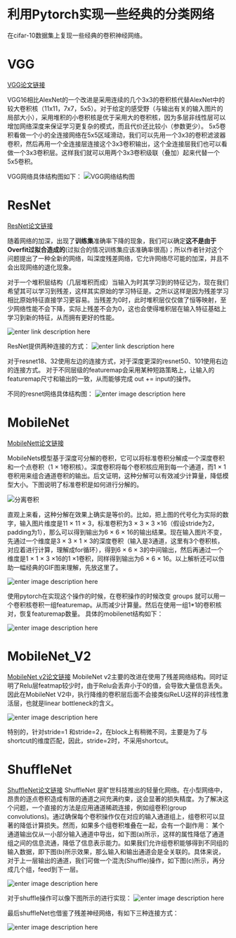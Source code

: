 ﻿# 利用Pytorch实现一些经典的分类网络
在cifar-10数据集上复现一些经典的卷积神经网络。


# VGG
[VGG论文链接](https://arxiv.org/abs/1409.1556)

VGG16相比AlexNet的一个改进是采用连续的几个3x3的卷积核代替AlexNet中的较大卷积核（11x11，7x7，5x5）。对于给定的感受野（与输出有关的输入图片的局部大小），采用堆积的小卷积核是优于采用大的卷积核，因为多层非线性层可以增加网络深度来保证学习更复杂的模式，而且代价还比较小（参数更少）。
5x5卷积看做一个小的全连接网络在5x5区域滑动，我们可以先用一个3x3的卷积滤波器卷积，然后再用一个全连接层连接这个3x3卷积输出，这个全连接层我们也可以看做一个3x3卷积层。这样我们就可以用两个3x3卷积级联（叠加）起来代替一个 5x5卷积。

VGG网络具体结构图如下：
![VGG网络结构图](https://d2mxuefqeaa7sj.cloudfront.net/s_8C760A111A4204FB24FFC30E04E069BD755C4EEFD62ACBA4B54BBA2A78E13E8C_1491022251600_VGGNet.png)

# ResNet
[ResNet论文链接](https://arxiv.org/pdf/1512.03385.pdf)

随着网络的加深，出现了**训练集**准确率下降的现象，我们可以确定**这不是由于Overfit过拟合造成的**(过拟合的情况训练集应该准确率很高)；所以作者针对这个问题提出了一种全新的网络，叫深度残差网络，它允许网络尽可能的加深，并且不会出现网络的退化现象。

对于一个堆积层结构（几层堆积而成）当输入为时其学习到的特征记为，现在我们希望其可以学习到残差，这样其实原始的学习特征是。之所以这样是因为残差学习相比原始特征直接学习更容易。当残差为0时，此时堆积层仅仅做了恒等映射，至少网络性能不会下降，实际上残差不会为0，这也会使得堆积层在输入特征基础上学习到新的特征，从而拥有更好的性能。

![enter link description here](https://img-blog.csdn.net/20180114184946861?watermark/2/text/aHR0cDovL2Jsb2cuY3Nkbi5uZXQvbGFucmFuMg==/font/5a6L5L2T/fontsize/400/fill/I0JBQkFCMA==/dissolve/70/gravity/SouthEast)

ResNet提供两种连接的方式：
![enter link description here](https://img-blog.csdn.net/20180114183212429?watermark/2/text/aHR0cDovL2Jsb2cuY3Nkbi5uZXQvbGFucmFuMg==/font/5a6L5L2T/fontsize/400/fill/I0JBQkFCMA==/dissolve/70/gravity/SouthEast)

对于resnet18、32使用左边的连接方式，对于深度更深的resnet50、101使用右边的连接方式。
对于不同层级的featuremap会采用某种短路策略上，让输入的featuremap尺寸和输出的一致，从而能够完成 out += input的操作。

不同的resnet网络具体结构图：
![enter image description here](https://img-blog.csdn.net/20180114205444652?watermark/2/text/aHR0cDovL2Jsb2cuY3Nkbi5uZXQvbGFucmFuMg==/font/5a6L5L2T/fontsize/400/fill/I0JBQkFCMA==/dissolve/70/gravity/SouthEast)

# MobileNet
[MobileNett论文链接](https://arxiv.org/abs/1704.04861)

MobileNets模型基于深度可分解的卷积，它可以将标准卷积分解成一个深度卷积和一个点卷积（1 × 1卷积核）。深度卷积将每个卷积核应用到每一个通道，而1 × 1卷积用来组合通道卷积的输出。后文证明，这种分解可以有效减少计算量，降低模型大小。下图说明了标准卷积是如何进行分解的。

![分离卷积](https://img-blog.csdn.net/20170425202335040?watermark/2/text/aHR0cDovL2Jsb2cuY3Nkbi5uZXQv/font/5a6L5L2T/fontsize/400/fill/I0JBQkFCMA==/dissolve/70/gravity/SouthEast)

直观上来看，这种分解在效果上确实是等价的。比如，把上图的代号化为实际的数字，输入图片维度是11 × 11 × 3，标准卷积为3 × 3 × 3 ×16（假设stride为2，padding为1），那么可以得到输出为6 × 6 × 16的输出结果。现在输入图片不变，先通过一个维度是3 × 3 × 1 × 3的深度卷积（输入是3通道，这里有3个卷积核，对应着进行计算，理解成for循环），得到6 × 6 × 3的中间输出，然后再通过一个维度是1 × 1 × 3 ×16的1 ×1卷积，同样得到输出为6 × 6 × 16。以上解析还可以借助一幅经典的GIF图来理解，先放这里了。

![enter image description here](https://img-blog.csdn.net/20170816153023677?watermark/2/text/aHR0cDovL2Jsb2cuY3Nkbi5uZXQvSmVzc2VfTXg=/font/5a6L5L2T/fontsize/400/fill/I0JBQkFCMA==/dissolve/70/gravity/SouthEast)

使用pytorch在实现这个操作的时候，在卷积操作的时候改变 groups 就可以用一个卷积核卷积一组featuremap。从而减少计算量。然后在使用一组1*1的卷积核对，恢复featuremap数量。
具体的mobilenet结构如下：

![enter image description here](https://img-blog.csdn.net/20170425202723997?watermark/2/text/aHR0cDovL2Jsb2cuY3Nkbi5uZXQv/font/5a6L5L2T/fontsize/400/fill/I0JBQkFCMA==/dissolve/70/gravity/SouthEast)

# MobileNet_V2
[MobileNet v2论文链接](https://arxiv.org/abs/1801.04381)
MobileNet v2主要的改进在使用了残差网络结构。同时证明了Relu层featmap较少时，由于Relu会丢弃小于0的值，会导致大量信息丢失。因此在MobileNet V2中，执行降维的卷积层后面不会接类似ReLU这样的非线性激活层，也就是linear bottleneck的含义。 

![enter image description here](https://img-blog.csdn.net/20180123092544577?watermark/2/text/aHR0cDovL2Jsb2cuY3Nkbi5uZXQvdTAxMTk5NTcxOQ==/font/5a6L5L2T/fontsize/400/fill/I0JBQkFCMA==/dissolve/70/gravity/SouthEast)

特别的，针对stride=1 和stride=2，在block上有稍微不同，主要是为了与shortcut的维度匹配，因此，stride=2时，不采用shortcut。


# ShuffleNet
[ShuffleNet论文链接](https://arxiv.org/pdf/1707.01083.pdf)
ShuffleNet 是旷世科技推出的轻量化网络。在小型网络中，昂贵的逐点卷积造成有限的通道之间充满约束，这会显著的损失精度。为了解决这个问题，一个直接的方法是应用通道稀疏连接，例如组卷积(group convolutions)。通过确保每个卷积操作仅在对应的输入通道组上，组卷积可以显著的降低计算损失。然而，如果多个组卷积堆叠在一起，会有一个副作用： 某个通道输出仅从一小部分输入通道中导出，如下图(a)所示，这样的属性降低了通道组之间的信息流通，降低了信息表示能力。如果我们允许组卷积能够得到不同组的输入数据，即下图(b)所示效果，那么输入和输出通道会是全关联的。具体来说，对于上一层输出的通道，我们可做一个混洗(Shuffle)操作，如下图(c)所示，再分成几个组，feed到下一层。

![enter image description here](http://owv7la1di.bkt.clouddn.com/blog/180129/CfFEGdgJlI.png)

对于shuffle操作可以像下图所示的进行实现：
![enter image description here](http://owv7la1di.bkt.clouddn.com/blog/180129/lj9IK1cm9H.png)

最后shuffleNet也借鉴了残差神经网络，有如下三种连接方式：

![enter image description here](http://owv7la1di.bkt.clouddn.com/blog/180129/cHcCCLaiHE.png)
